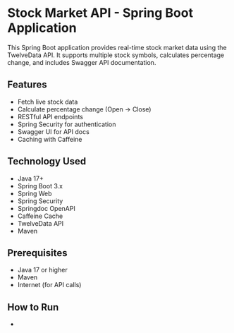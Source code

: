# Stock Market API - Spring Boot Application
This Spring Boot application provides real-time stock market data using the TwelveData API. It supports multiple stock symbols, calculates percentage change, and includes Swagger API documentation.

## Features
- Fetch live stock data
- Calculate percentage change (Open → Close)
- RESTful API endpoints
- Spring Security for authentication
- Swagger UI for API docs
- Caching with Caffeine

## Technology Used
- Java 17+
- Spring Boot 3.x
- Spring Web
- Spring Security
- Springdoc OpenAPI
- Caffeine Cache
- TwelveData API
- Maven

## Prerequisites
- Java 17 or higher
- Maven
- Internet (for API calls)

## How to Run
- 
